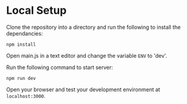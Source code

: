 # Local Setup

Clone the repository into a directory and run the following to install the dependancies:
```
npm install
```

Open main.js in a text editor and change the variable `ENV` to 'dev'.

Run the following command to start server:
```
npm run dev
```

Open your browser and test your development environment at `localhost:3000`.



#
